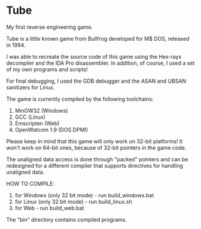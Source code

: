 # Tube
My first reverse engineering game.

Tube is a little known game from Bullfrog developed for M$ DOS, released in 1994.

I was able to recreate the source code of this game using the Hex-rays decompiler and the IDA Pro disassembler.
In addition, of course, I used a set of my own programs and scripts!

For final debugging, I used the GDB debugger and the ASAN and UBSAN sanitizers for Linux.

The game is currently compiled by the following toolchains:

1. MinGW32 (Windows)
2. GCC (Linux)
3. Emscripten (Web)
4. OpenWatcom 1.9 (DOS DPMI)

Please keep in mind that this game will only work on 32-bit platforms! It won't work on 64-bit ones, because of 32-bit pointers in the game code.

The unaligned data access is done through "packed" pointers and can be redesigned for a different compiler that supports directives for handling unaligned data.

HOW TO COMPILE:

1. for Windows (only 32 bit mode) - run build_windows.bat
2. for Linux (only 32 bit mode) - run build_linux.sh
3. for Web - run build_web.bat

The "bin" directory contains compiled programs.
